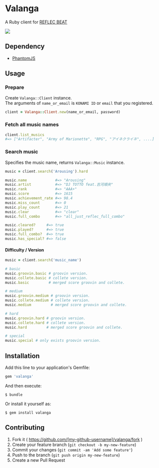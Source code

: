 # Valanga

A Ruby client for [REFLEC BEAT](http://p.eagate.573.jp/game/reflec/groovin/p/index.html)

![](https://raw.githubusercontent.com/mgi166/valanga/master/img/Valanga.png)

## Dependency

* [PhantomJS](http://phantomjs.org/)

## Usage
### Prepare
Create `Valanga::Client` instance.  
The arguments of `name_or_email` is `KONAMI ID` or `email` that you registered.  

```ruby
client = Valanga::Client.new(name_or_email, password)
```

### Fetch all music names

```ruby
client.list_musics
#=> ["Artifacter", "Army of Marionette", "RPG", "アイネクライネ", ....]
```

### Search music
Specifies the music name, returns `Valanga::Music` instance.

```ruby
music = client.search('Arousing').hard

music.name             #=> "Arousing"
music.artist           #=> "DJ TOTTO feat.吉河順央"
music.rank             #=> "AAA+"
music.score            #=> 1615
music.achievement_rate #=> 98.4
music.miss_count       #=> 0
music.play_count       #=> 21
music.clear            #=> "clear"
music.full_combo       #=> "all_just_reflec_full_combo"

music.cleared?     #=> true
music.played?      #=> true
music.full_combo?  #=> true
music.has_special? #=> false
```

#### Difficulty / Version

```ruby
music = client.search('music_name')

# basic
music.groovin.basic # groovin version.
music.collete.basic # collete version.
music.basic         # merged score groovin and collete.

# medium
music.groovin.medium # groovin version.
music.collete.medium # collete version.
music.medium         # merged score groovin and collete.

# hard
music.groovin.hard # groovin version.
music.collete.hard # collete version.
music.hard         # merged score groovin and collete.

# special
music.special # only exists groovin version.
```

## Installation

Add this line to your application's Gemfile:

```ruby
gem 'valanga'
```

And then execute:

    $ bundle

Or install it yourself as:

    $ gem install valanga

## Contributing

1. Fork it ( https://github.com/[my-github-username]/valanga/fork )
2. Create your feature branch (`git checkout -b my-new-feature`)
3. Commit your changes (`git commit -am 'Add some feature'`)
4. Push to the branch (`git push origin my-new-feature`)
5. Create a new Pull Request
